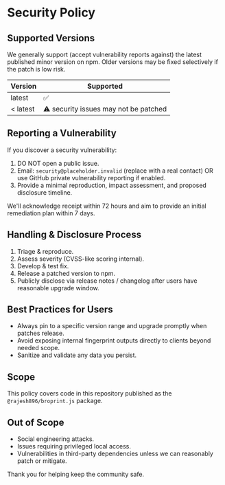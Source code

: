 # Security Policy

## Supported Versions

We generally support (accept vulnerability reports against) the latest published minor version on npm. Older versions may be fixed selectively if the patch is low risk.

| Version | Supported |
| ------- | --------- |
| latest  | ✅        |
| < latest | ⚠️ security issues may not be patched |

## Reporting a Vulnerability

If you discover a security vulnerability:

1. DO NOT open a public issue.
2. Email: `security@placeholder.invalid` (replace with a real contact) OR use GitHub private vulnerability reporting if enabled.
3. Provide a minimal reproduction, impact assessment, and proposed disclosure timeline.

We'll acknowledge receipt within 72 hours and aim to provide an initial remediation plan within 7 days.

## Handling & Disclosure Process

1. Triage & reproduce.
2. Assess severity (CVSS-like scoring internal).
3. Develop & test fix.
4. Release a patched version to npm.
5. Publicly disclose via release notes / changelog after users have reasonable upgrade window.

## Best Practices for Users

- Always pin to a specific version range and upgrade promptly when patches release.
- Avoid exposing internal fingerprint outputs directly to clients beyond needed scope.
- Sanitize and validate any data you persist.

## Scope

This policy covers code in this repository published as the `@rajesh896/broprint.js` package.

## Out of Scope

- Social engineering attacks.
- Issues requiring privileged local access.
- Vulnerabilities in third-party dependencies unless we can reasonably patch or mitigate.

Thank you for helping keep the community safe.
